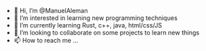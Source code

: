 - 👋 Hi, I’m @ManuelAleman
- 👀 I’m interested in learning new programming techniques
- 🌱 I’m currently learning Rust, c++, java, html/css/JS
- 💞️ I’m looking to collaborate on some projects to learn new things
- 📫 How to reach me ...

<!---
ManuelAleman/ManuelAleman is a ✨ special ✨ repository because its `README.md` (this file) appears on your GitHub profile.
You can click the Preview link to take a look at your changes.
--->
